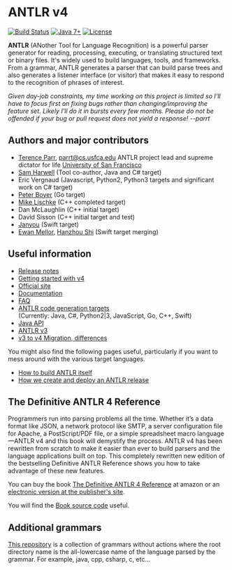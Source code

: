 # ANTLR v4

[![Build Status](https://travis-ci.org/antlr/antlr4.png?branch=master)](https://travis-ci.org/antlr/antlr4) [![Java 7+](https://img.shields.io/badge/java-7+-4c7e9f.svg)](http://java.oracle.com) [![License](https://img.shields.io/badge/license-BSD-blue.svg)](https://raw.githubusercontent.com/antlr/antlr4/master/LICENSE.txt)

**ANTLR** (ANother Tool for Language Recognition) is a powerful parser generator for reading, processing, executing, or translating structured text or binary files. It's widely used to build languages, tools, and frameworks. From a grammar, ANTLR generates a parser that can build parse trees and also generates a listener interface (or visitor) that makes it easy to respond to the recognition of phrases of interest.

*Given day-job constraints, my time working on this project is limited so I'll have to focus first on fixing bugs rather than changing/improving the feature set. Likely I'll do it in bursts every few months. Please do not be offended if your bug or pull request does not yield a response! --parrt*

## Authors and major contributors

* [Terence Parr](http://www.cs.usfca.edu/~parrt/), parrt@cs.usfca.edu
ANTLR project lead and supreme dictator for life
[University of San Francisco](http://www.usfca.edu/)
* [Sam Harwell](http://tunnelvisionlabs.com/) (Tool co-author, Java and C# target)
* Eric Vergnaud (Javascript, Python2, Python3 targets and significant work on C# target)
* [Peter Boyer](https://github.com/pboyer) (Go target)
* [Mike Lischke](http://www.soft-gems.net/) (C++ completed target)
* Dan McLaughlin (C++ initial target)
* David Sisson (C++ initial target and test)
* [Janyou](https://github.com/janyou) (Swift target)
* [Ewan Mellor](https://github.com/ewanmellor), [Hanzhou Shi](https://github.com/hanjoes) (Swift target merging)

## Useful information

* [Release notes](https://github.com/antlr/antlr4/releases)
* [Getting started with v4](https://github.com/antlr/antlr4/blob/master/doc/getting-started.md)
* [Official site](http://www.antlr.org/)
* [Documentation](https://github.com/antlr/antlr4/blob/master/doc/index.md)
* [FAQ](https://github.com/antlr/antlr4/blob/master/doc/faq/index.md)
* [ANTLR code generation targets](https://github.com/antlr/antlr4/blob/master/doc/targets.md)<br>(Currently: Java, C#, Python2|3, JavaScript, Go, C++, Swift)
* [Java API](http://www.antlr.org/api/Java/index.html)
* [ANTLR v3](http://www.antlr3.org/)
* [v3 to v4 Migration, differences](https://github.com/antlr/antlr4/blob/master/doc/faq/general.md)

You might also find the following pages useful, particularly if you want to mess around with the various target languages.
 
* [How to build ANTLR itself](https://github.com/antlr/antlr4/blob/master/doc/building-antlr.md)
* [How we create and deploy an ANTLR release](https://github.com/antlr/antlr4/blob/master/doc/releasing-antlr.md)

## The Definitive ANTLR 4 Reference

Programmers run into parsing problems all the time. Whether it’s a data format like JSON, a network protocol like SMTP, a server configuration file for Apache, a PostScript/PDF file, or a simple spreadsheet macro language—ANTLR v4 and this book will demystify the process. ANTLR v4 has been rewritten from scratch to make it easier than ever to build parsers and the language applications built on top. This completely rewritten new edition of the bestselling Definitive ANTLR Reference shows you how to take advantage of these new features.

You can buy the book [The Definitive ANTLR 4 Reference](http://amzn.com/1934356999) at amazon or an [electronic version at the publisher's site](https://pragprog.com/book/tpantlr2/the-definitive-antlr-4-reference).

You will find the [Book source code](http://pragprog.com/titles/tpantlr2/source_code) useful.

## Additional grammars
[This repository](https://github.com/antlr/grammars-v4) is a collection of grammars without actions where the
root directory name is the all-lowercase name of the language parsed
by the grammar. For example, java, cpp, csharp, c, etc...
